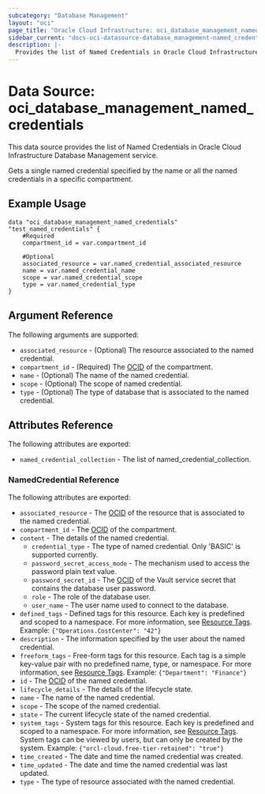 ```yaml
---
subcategory: "Database Management"
layout: "oci"
page_title: "Oracle Cloud Infrastructure: oci_database_management_named_credentials"
sidebar_current: "docs-oci-datasource-database_management-named_credentials"
description: |-
  Provides the list of Named Credentials in Oracle Cloud Infrastructure Database Management service
---
```


# Data Source: oci_database_management_named_credentials
This data source provides the list of Named Credentials in Oracle Cloud Infrastructure Database Management service.

Gets a single named credential specified by the name or all the named credentials in a specific compartment.


## Example Usage

```hcl
data "oci_database_management_named_credentials" "test_named_credentials" {
	#Required
	compartment_id = var.compartment_id

	#Optional
	associated_resource = var.named_credential_associated_resource
	name = var.named_credential_name
	scope = var.named_credential_scope
	type = var.named_credential_type
}
```

## Argument Reference

The following arguments are supported:

* `associated_resource` - (Optional) The resource associated to the named credential.
* `compartment_id` - (Required) The [OCID](https://docs.cloud.oracle.com/iaas/Content/General/Concepts/identifiers.htm) of the compartment.
* `name` - (Optional) The name of the named credential.
* `scope` - (Optional) The scope of named credential.
* `type` - (Optional) The type of database that is associated to the named credential.


## Attributes Reference

The following attributes are exported:

* `named_credential_collection` - The list of named_credential_collection.

### NamedCredential Reference

The following attributes are exported:

* `associated_resource` - The [OCID](https://docs.cloud.oracle.com/iaas/Content/General/Concepts/identifiers.htm) of the resource that  is associated to the named credential. 
* `compartment_id` - The [OCID](https://docs.cloud.oracle.com/iaas/Content/General/Concepts/identifiers.htm) of the compartment.
* `content` - The details of the named credential.
	* `credential_type` - The type of named credential. Only 'BASIC' is supported currently.
	* `password_secret_access_mode` - The mechanism used to access the password plain text value.
	* `password_secret_id` - The [OCID](https://docs.cloud.oracle.com/iaas/Content/General/Concepts/identifiers.htm) of the Vault service secret that contains the database user password.
	* `role` - The role of the database user.
	* `user_name` - The user name used to connect to the database.
* `defined_tags` - Defined tags for this resource. Each key is predefined and scoped to a namespace. For more information, see [Resource Tags](https://docs.cloud.oracle.com/iaas/Content/General/Concepts/resourcetags.htm). Example: `{"Operations.CostCenter": "42"}` 
* `description` - The information specified by the user about the named credential.
* `freeform_tags` - Free-form tags for this resource. Each tag is a simple key-value pair with no predefined name, type, or namespace. For more information, see [Resource Tags](https://docs.cloud.oracle.com/iaas/Content/General/Concepts/resourcetags.htm). Example: `{"Department": "Finance"}` 
* `id` - The [OCID](https://docs.cloud.oracle.com/iaas/Content/General/Concepts/identifiers.htm) of the named credential.
* `lifecycle_details` - The details of the lifecycle state.
* `name` - The name of the named credential.
* `scope` - The scope of the named credential.
* `state` - The current lifecycle state of the named credential.
* `system_tags` - System tags for this resource. Each key is predefined and scoped to a namespace. For more information, see [Resource Tags](https://docs.cloud.oracle.com/iaas/Content/General/Concepts/resourcetags.htm). System tags can be viewed by users, but can only be created by the system.  Example: `{"orcl-cloud.free-tier-retained": "true"}` 
* `time_created` - The date and time the named credential was created.
* `time_updated` - The date and time the named credential was last updated.
* `type` - The type of resource associated with the named credential.

